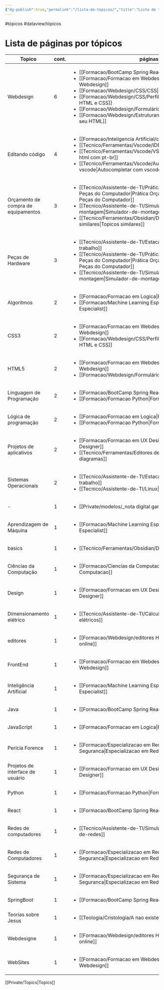 ```yaml
---
{"dg-publish":true,"permalink":"/lista-de-topicos/","title":"Lista de tópicos","metatags":{"description":"Lista de páginas por tópicos"},"contentClasses":"row-hover","noteIcon":"default","updated":"2025-07-27T02:02:11.784-03:00"}
---
```


#tópicos #dataview/tópicos

# Lista de páginas por tópicos

<!-- QueryToSerialize: TABLE WITHOUT ID t AS "Topico", count AS "cont.", rows.file.link AS "páginas" WHERE topics FLATTEN topics AS t GROUP BY t FLATTEN length(rows.file.link) as count SORT count DESC, t ASC -->
<!-- SerializedQuery: TABLE WITHOUT ID t AS "Topico", count AS "cont.", rows.file.link AS "páginas" WHERE topics FLATTEN topics AS t GROUP BY t FLATTEN length(rows.file.link) as count SORT count DESC, t ASC -->

| Topico                              | cont. | páginas                                                                                                                                                                                                                                                                                                                                                                                                                               |
| ----------------------------------- | ----- | ------------------------------------------------------------------------------------------------------------------------------------------------------------------------------------------------------------------------------------------------------------------------------------------------------------------------------------------------------------------------------------------------------------------------------------- |
| Webdesign                           | 6     | <ul><li>[[Formacao/BootCamp Spring React\|BootCamp Spring React]]</li><li>[[Formacao/Formacao em Webdesign\|Formacao em Webdesign]]</li><li>[[Formacao/Webdesign/CSS/CSS\|CSS]]</li><li>[[Formacao/Webdesign/CSS/Perfil com HTML e CSS\|Perfil com HTML e CSS]]</li><li>[[Formacao/Webdesign/Formulários\|Formulários]]</li><li>[[Formacao/Webdesign/Estruturando seu HTML\|Estruturando seu HTML]]</li></ul> |
| Editando código                     | 4     | <ul><li>[[Formacao/Inteligencia Artificial/code smells\|code smells]]</li><li>[[Tecnico/Ferramentas/Vscode/IDE VScode\|IDE VScode]]</li><li>[[Tecnico/Ferramentas/Vscode/VScode html com pt-br\|VScode html com pt-br]]</li><li>[[Tecnico/Ferramentas/Vscode/Autocompletar com vscode\|Autocompletar com vscode]]</li></ul>                                                                                           |
| Orçamento de compra de equipamentos | 3     | <ul><li>[[Tecnico/Assistente-de-TI/Prática Orçamento para Compra de Peças do Computador\|Prática Orçamento para Compra de Peças do Computador]]</li><li>[[Tecnico/Assistente-de-TI/Simulador-de-montagem\|Simulador-de-montagem]]</li><li>[[Tecnico/Ferramentas/Obsidian/Dataview/Topicos similares\|Topicos similares]]</li></ul>                                                                                        |
| Peças de Hardware                   | 3     | <ul><li>[[Tecnico/Assistente-de-TI/Estacao-de-trabalho\|Estacao-de-trabalho]]</li><li>[[Tecnico/Assistente-de-TI/Prática Orçamento para Compra de Peças do Computador\|Prática Orçamento para Compra de Peças do Computador]]</li><li>[[Tecnico/Assistente-de-TI/Simulador-de-montagem\|Simulador-de-montagem]]</li></ul>                                                                                                 |
| Algoritmos                          | 2     | <ul><li>[[Formacao/Formacao em Logica\|Formacao em Logica]]</li><li>[[Formacao/Machine Learning Especialist\|Machine Learning Especialist]]</li></ul>                                                                                                                                                                                                                                                                         |
| CSS3                                | 2     | <ul><li>[[Formacao/Formacao em Webdesign\|Formacao em Webdesign]]</li><li>[[Formacao/Webdesign/CSS/Perfil com HTML e CSS\|Perfil com HTML e CSS]]</li></ul>                                                                                                                                                                                                                                                                   |
| HTML5                               | 2     | <ul><li>[[Formacao/Formacao em Webdesign\|Formacao em Webdesign]]</li><li>[[Formacao/Webdesign/Formulários\|Formulários]]</li></ul>                                                                                                                                                                                                                                                                                           |
| Linguagem de Programação            | 2     | <ul><li>[[Formacao/BootCamp Spring React\|BootCamp Spring React]]</li><li>[[Formacao/Formacao Python\|Formacao Python]]</li></ul>                                                                                                                                                                                                                                                                                             |
| Lógica de programação               | 2     | <ul><li>[[Formacao/Formacao em Logica\|Formacao em Logica]]</li><li>[[Formacao/Formacao Python\|Formacao Python]]</li></ul>                                                                                                                                                                                                                                                                                                   |
| Projetos de aplicativos             | 2     | <ul><li>[[Formacao/Formacao em UX Designer\|Formacao em UX Designer]]</li><li>[[Tecnico/Ferramentas/Editores de diagramas\|Editores de diagramas]]</li></ul>                                                                                                                                                                                                                                                                  |
| Sistemas Operacionais               | 2     | <ul><li>[[Tecnico/Assistente-de-TI/Estacao-de-trabalho\|Estacao-de-trabalho]]</li><li>[[Tecnico/Assistente-de-TI/Linux\|Linux]]</li></ul>                                                                                                                                                                                                                                                                                     |
| \-                                  | 1     | <ul><li>[[Private/modelos/_nota digital gardem\|_nota digital gardem]]</li></ul>                                                                                                                                                                                                                                                                                                                                                  |
| Aprendizagem de Máquina             | 1     | <ul><li>[[Formacao/Machine Learning Especialist\|Machine Learning Especialist]]</li></ul>                                                                                                                                                                                                                                                                                                                                         |
| basics                              | 1     | <ul><li>[[Tecnico/Ferramentas/Obsidian/Dataview/metadata\|metadata]]</li></ul>                                                                                                                                                                                                                                                                                                                                                    |
| Ciências da Computação              | 1     | <ul><li>[[Formacao/Ciencias da Computacao\|Ciencias da Computacao]]</li></ul>                                                                                                                                                                                                                                                                                                                                                     |
| Design                              | 1     | <ul><li>[[Formacao/Formacao em UX Designer\|Formacao em UX Designer]]</li></ul>                                                                                                                                                                                                                                                                                                                                                   |
| Dimensionamento elétrico            | 1     | <ul><li>[[Tecnico/Assistente-de-TI/Cálculos elétricos\|Cálculos elétricos]]</li></ul>                                                                                                                                                                                                                                                                                                                                             |
| editores                            | 1     | <ul><li>[[Formacao/Webdesign/editores HTML online\|editores HTML online]]</li></ul>                                                                                                                                                                                                                                                                                                                                               |
| FrontEnd                            | 1     | <ul><li>[[Formacao/Formacao em Webdesign\|Formacao em Webdesign]]</li></ul>                                                                                                                                                                                                                                                                                                                                                       |
| Inteligência Artificial             | 1     | <ul><li>[[Formacao/Machine Learning Especialist\|Machine Learning Especialist]]</li></ul>                                                                                                                                                                                                                                                                                                                                         |
| Java                                | 1     | <ul><li>[[Formacao/BootCamp Spring React\|BootCamp Spring React]]</li></ul>                                                                                                                                                                                                                                                                                                                                                       |
| JavaScript                          | 1     | <ul><li>[[Formacao/Formacao em Logica\|Formacao em Logica]]</li></ul>                                                                                                                                                                                                                                                                                                                                                             |
| Perícia Forence                     | 1     | <ul><li>[[Formacao/Especializacao em Redes e Seguranca\|Especializacao em Redes e Seguranca]]</li></ul>                                                                                                                                                                                                                                                                                                                           |
| Projetos de interface de usuário    | 1     | <ul><li>[[Formacao/Formacao em UX Designer\|Formacao em UX Designer]]</li></ul>                                                                                                                                                                                                                                                                                                                                                   |
| Python                              | 1     | <ul><li>[[Formacao/Formacao Python\|Formacao Python]]</li></ul>                                                                                                                                                                                                                                                                                                                                                                   |
| React                               | 1     | <ul><li>[[Formacao/BootCamp Spring React\|BootCamp Spring React]]</li></ul>                                                                                                                                                                                                                                                                                                                                                       |
| Redes de computadores               | 1     | <ul><li>[[Tecnico/Assistente-de-TI/Simulador-de-redes\|Simulador-de-redes]]</li></ul>                                                                                                                                                                                                                                                                                                                                             |
| Redes de Computadores               | 1     | <ul><li>[[Formacao/Especializacao em Redes e Seguranca\|Especializacao em Redes e Seguranca]]</li></ul>                                                                                                                                                                                                                                                                                                                           |
| Segurança de Sistema                | 1     | <ul><li>[[Formacao/Especializacao em Redes e Seguranca\|Especializacao em Redes e Seguranca]]</li></ul>                                                                                                                                                                                                                                                                                                                           |
| SpringBoot                          | 1     | <ul><li>[[Formacao/BootCamp Spring React\|BootCamp Spring React]]</li></ul>                                                                                                                                                                                                                                                                                                                                                       |
| Teorias sobre Jesus                 | 1     | <ul><li>[[Teologia/Cristologia/A nao existencia\|A nao existencia]]</li></ul>                                                                                                                                                                                                                                                                                                                                                     |
| Webdesigne                          | 1     | <ul><li>[[Formacao/Webdesign/editores HTML online\|editores HTML online]]</li></ul>                                                                                                                                                                                                                                                                                                                                               |
| WebSites                            | 1     | <ul><li>[[Formacao/Formacao em Webdesign\|Formacao em Webdesign]]</li></ul>                                                                                                                                                                                                                                                                                                                                                       |
<!-- SerializedQuery END -->

[[Private/Topics\|Topics]]
